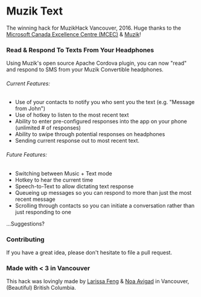# Muzik Text
The winning hack for MuzikHack Vancouver, 2016.
Huge thanks to the [Microsoft Canada Excellence Centre (MCEC)](https://www.microsoft.com/en-ca/sites/vancouver-development-center/) & [Muzik](http://www.muzikconnect.com/)!

### Read & Respond To Texts From Your Headphones

Using Muzik's open source Apache Cordova plugin, you can now "read" and respond to SMS from your Muzik Convertible headphones.

###### Current Features:
- Use of your contacts to notify you who sent you the text (e.g. "Message from John")
- Use of hotkey to listen to the most recent text
- Ability to enter pre-configured responses into the app on your phone (unlimited # of responses)
- Ability to swipe through potential responses on headphones
- Sending current response out to most recent text.

###### Future Features:
- Switching between Music + Text mode
- Hotkey to hear the current time
- Speech-to-Text to allow dictating text response
- Queueing up messages so you can respond to more than just the most recent message
- Scrolling through contacts so you can initiate a conversation rather than just responding to one

...Suggestions?

### Contributing

If you have a great idea, please don't hesitate to file a pull request.

### Made with < 3 in Vancouver

This hack was lovingly made by [Larissa Feng](http://www.github.com/mondayrain) & [Noa Avigad](http://www.github.com/NoaAvigad) in Vancouver, (Beautiful) British Columbia.
